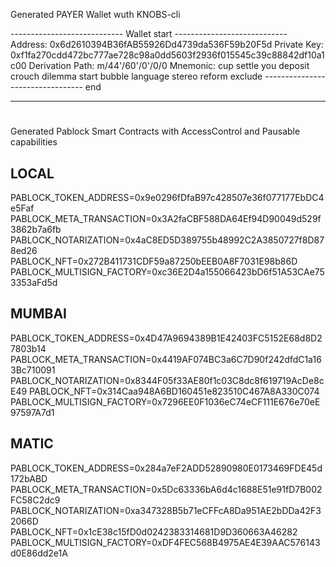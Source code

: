 Generated PAYER Wallet wuth KNOBS-cli

---------------------------- Wallet start ---------------------------- Address:
0x6d2610394B36fAB55926Dd4739da536F59b20F5d Private Key:
0xf1fa270cdd472bc777ae728c98a0dd5603f2936f015545c39c88842df10a1c00 Derivation
Path: m/44'/60'/0'/0/0 Mnemonic: cup settle you deposit crouch dilemma start
bubble language stereo reform exclude --------------------------------- end

---

#

Generated Pablock Smart Contracts with AccessControl and Pausable capabilities

## LOCAL

PABLOCK_TOKEN_ADDRESS=0x9e0296fDfaB97c428507e36f077177EbDC4e5Faf
PABLOCK_META_TRANSACTION=0x3A2faCBF588DA64Ef94D90049d529f3862b7a6fb
PABLOCK_NOTARIZATION=0x4aC8ED5D389755b48992C2A3850727f8D878ed26
PABLOCK_NFT=0x272B411731CDF59a87250bEEB0A8F7031E98b86D
PABLOCK_MULTISIGN_FACTORY=0xc36E2D4a155066423bD6f51A53CAe753353aFd5d

## MUMBAI

PABLOCK_TOKEN_ADDRESS=0x4D47A9694389B1E42403FC5152E68d8D27803b14
PABLOCK_META_TRANSACTION=0x4419AF074BC3a6C7D90f242dfdC1a163Bc710091
PABLOCK_NOTARIZATION=0x8344F05f33AE80f1c03C8dc8f619719AcDe8cE49
PABLOCK_NFT=0x314Caa948A6BD160451e823510C467A8A330C074
PABLOCK_MULTISIGN_FACTORY=0x7296EE0F1036eC74eCF111E676e70eE97597A7d1

## MATIC

PABLOCK_TOKEN_ADDRESS=0x284a7eF2ADD52890980E0173469FDE45d172bABD
PABLOCK_META_TRANSACTION=0x5Dc63336bA6d4c1688E51e91fD7B002FC58C2dc9
PABLOCK_NOTARIZATION=0xa347328B5b71eCFFcA8Da951AE2bDDa42F32066D
PABLOCK_NFT=0x1cE38c15fD0d0242383314681D9D360663A46282
PABLOCK_MULTISIGN_FACTORY=0xDF4FEC568B4975AE4E39AAC576143d0E86dd2e1A
